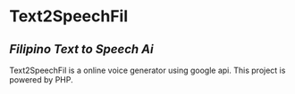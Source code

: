 # Text2SpeechFil

## _Filipino Text to Speech Ai_

Text2SpeechFil is a online voice generator using google api.
This project is powered by PHP.

